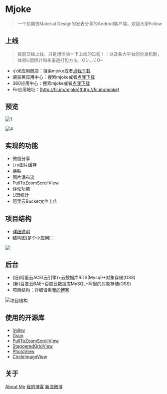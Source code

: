 # Mjoke

> 一个前期仿Material Design的发表分享的Android客户端，欢迎大家Follow

## 上线

> 目前已经上线，只是想体验一下上线的过程！！以及各大平台的分发机制，体验U盟统计和多渠道打包方法。O(∩_∩)O~

* 小米应用商店：搜索mjoke或者[点我下载](http://app.mi.com/detail/113066)
* 豌豆荚应用中心：搜索mjoke或者[点我下载](http://www.wandoujia.com/apps/app.jiyi.com.mjoke)
* 360应用中心：搜素mjoke或者[点我下载](http://shouji.360tpcdn.com/150917/806c975d3c51250c605ac6970cff9da9/app.jiyi.com.mjoke_2.apk)
* Fir应用地址：[http://fir.im/mjoke](http://fir.im/mjoke)

## 预览

![1](http://7xknpe.com1.z0.glb.clouddn.com/123.jpg)

![4](http://7xknpe.com1.z0.glb.clouddn.com/456.jpg)

## 实现的功能

* 微信分享
* Lru图片缓存
* 换肤
* 图片瀑布流
* PullToZoomScrollView
* 评论功能
* U盟统计
* 阿里云Bucket文件上传

## 项目结构
* [详细说明](http://jiyiren.github.io/2015/09/18/mjokeapp/)
* 结构图(是个小应用)：

![](http://7xknpe.com1.z0.glb.clouddn.com/javafile2222222.png)

## 后台

* (旧)阿里云ACE(云引擎)+云数据库RDS(Mysql)+对象存储(OSS)
* (新)百度云BAE+百度云数据库MySQL+阿里的对象存储(OSS)
* 项目结构：详细请看[我的博客](http://jiyiren.github.io/2015/09/18/mjokeapp/)
	
![项目结构](http://img.blog.csdn.net/20150918143202630)


## 使用的开源库

* [Volley](https://github.com/mcxiaoke/android-volley)
* [Gson](https://github.com/google/gson)
* [PullToZoomScrollView](https://github.com/jiyiren/PullToZoomScrollView)
* [StaggeredGridView](https://github.com/maurycyw/StaggeredGridView)
* [PhotoView](https://github.com/chrisbanes/PhotoView)
* [CircleImageView](https://github.com/hdodenhof/CircleImageView)


## 关于

[About Me](http://jiyiren.github.io/about/)
[我的博客](http://jiyiren.github.io/)
[新浪微博](http://weibo.com/jiyi1459050189)

